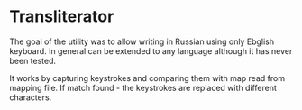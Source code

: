 # Transliterator

The goal of the utility was to allow writing in Russian using only Ebglish keyboard. In general can be extended to any language although it has never been tested.

It works by capturing keystrokes and comparing them with map read from mapping file. If match found - the keystrokes are replaced with different characters.
